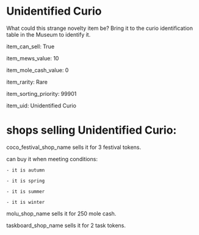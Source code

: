 # Unidentified Curio

What could this strange novelty item be? Bring it to the curio identification table in the Museum to identify it.

item_can_sell: True

item_mews_value: 10

item_mole_cash_value: 0

item_rarity: Rare

item_sorting_priority: 99901

item_uid: Unidentified Curio

# shops selling Unidentified Curio:

coco_festival_shop_name sells it for 3 festival tokens.

  can buy it when meeting conditions: 

    - it is autumn

    - it is spring

    - it is summer

    - it is winter

molu_shop_name sells it for 250 mole cash.

taskboard_shop_name sells it for 2 task tokens.